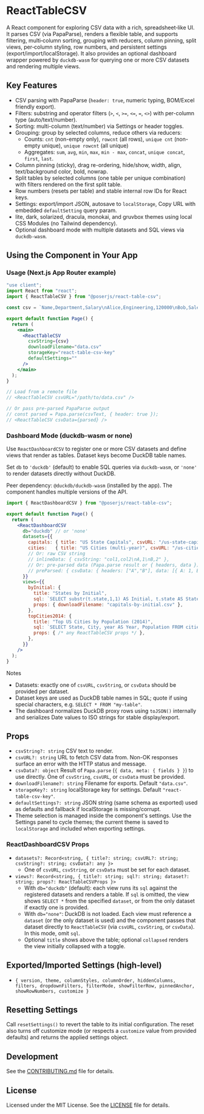 # ReactTableCSV

A React component for exploring CSV data with a rich, spreadsheet‑like UI. It parses CSV (via PapaParse), renders a flexible table, and supports filtering, multi‑column sorting, grouping with reducers, column pinning, split views, per‑column styling, row numbers, and persistent settings (export/import/localStorage). It also provides an optional dashboard wrapper powered by `duckdb-wasm` for querying one or more CSV datasets and rendering multiple views.

## Key Features
- CSV parsing with PapaParse (`header: true`, numeric typing, BOM/Excel friendly export).
- Filters: substring and operator filters (`>`, `<`, `>=`, `<=`, `=`, `<>`) with per-column type (auto/text/number).
- Sorting: multi-column (text/number) via Settings or header toggles.
- Grouping: group by selected columns, reduce others via reducers:
  - Counts: `cnt` (non-empty only), `rowcnt` (all rows), `unique cnt` (non-empty unique), `unique rowcnt` (all unique)
  - Aggregates: `sum`, `avg`, `min`, `max`, `min - max`, `concat`, `unique concat`, `first`, `last`.
- Column pinning (sticky), drag re-ordering, hide/show, width, align, text/background color, bold, nowrap.
- Split tables by selected columns (one table per unique combination) with filters rendered on the first split table.
- Row numbers (resets per table) and stable internal row IDs for React keys.
- Settings: export/import JSON, autosave to `localStorage`, Copy URL with embedded `defaultSetting` query param.
- lite, dark, solarized, dracula, monokai, and gruvbox themes using local CSS Modules (no Tailwind dependency).
- Optional dashboard mode with multiple datasets and SQL views via `duckdb-wasm`.

## Using the Component in Your App

### Usage (Next.js App Router example)
```jsx
"use client";
import React from "react";
import { ReactTableCSV } from "@poserjs/react-table-csv";

const csv = `Name,Department,Salary\nAlice,Engineering,120000\nBob,Sales,90000`;

export default function Page() {
  return (
    <main>
      <ReactTableCSV
        csvString={csv}
        downloadFilename="data.csv"
        storageKey="react-table-csv-key"
        defaultSettings=""
      />
    </main>
  );
}

// Load from a remote file
// <ReactTableCSV csvURL="/path/to/data.csv" />

// Or pass pre-parsed PapaParse output
// const parsed = Papa.parse(csvText, { header: true });
// <ReactTableCSV csvData={parsed} />
```

### Dashboard Mode (duckdb-wasm or none)
Use `ReactDashboardCSV` to register one or more CSV datasets and define views that render as tables. Dataset keys become DuckDB table names.

Set `db` to `'duckdb'` (default) to enable SQL queries via `duckdb-wasm`, or `'none'` to render datasets directly without DuckDB.

Peer dependency: `@duckdb/duckdb-wasm` (installed by the app). The component handles multiple versions of the API.

```jsx
import { ReactDashboardCSV } from "@poserjs/react-table-csv";

export default function Page() {
  return (
    <ReactDashboardCSV
      db="duckdb" // or 'none'
      datasets={{
        capitals: { title: "US State Capitals", csvURL: "/us-state-capitals.csv" },
        cities:   { title: "US Cities (multi‑year)", csvURL: "/us-cities-top-1k-multi-year.csv" },
        // Or: raw CSV string
        // inlineData: { csvString: "col1,col2\nA,1\nB,2" },
        // Or: pre-parsed data (Papa.parse result or { headers, data })
        // preParsed: { csvData: { headers: ["A","B"], data: [{ A: 1, B: 2 }] } },
      }}
      views={{
        byInitial: {
          title: "States by Initial",
          sql: `SELECT substr(t.state,1,1) AS Initial, t.state AS StateName, t.capital AS CapitalCity FROM capitals AS t ORDER BY 1, 2`,
          props: { downloadFilename: "capitals-by-initial.csv" },
        },
        topCities2014: {
          title: "Top US Cities by Population (2014)",
          sql: `SELECT State, City, year AS Year, Population FROM cities WHERE year = 2014 ORDER BY Population DESC LIMIT 15`,
          props: { /* any ReactTableCSV props */ },
        },
      }}
    />
  );
}
```

Notes
- Datasets: exactly one of `csvURL`, `csvString`, or `csvData` should be provided per dataset.
- Dataset keys are used as DuckDB table names in SQL; quote if using special characters, e.g. `SELECT * FROM "my-table"`.
- The dashboard normalizes DuckDB proxy rows using `toJSON()` internally and serializes Date values to ISO strings for stable display/export.

## Props
- `csvString?: string` CSV text to render.
- `csvURL?: string` URL to fetch CSV data from. Non-OK responses surface an error with the HTTP status and message.
- `csvData?: object` Result of `Papa.parse` (`{ data, meta: { fields } }`) to use directly.
  One of `csvString`, `csvURL`, or `csvData` must be provided.
- `downloadFilename?: string` Filename for exports. Default `"data.csv"`.
- `storageKey?: string` localStorage key for settings. Default `"react-table-csv-key"`.
- `defaultSettings?: string` JSON string (same schema as exported) used as defaults and fallback if localStorage is missing/corrupt.
- Theme selection is managed inside the component's settings. Use the Settings panel to cycle themes; the current theme is saved to `localStorage` and included when exporting settings.

### ReactDashboardCSV Props
- `datasets?: Record<string, { title?: string; csvURL?: string; csvString?: string; csvData?: any }>`
  - One of `csvURL`, `csvString`, or `csvData` must be set for each dataset.
- `views?: Record<string, { title?: string; sql?: string; dataset?: string; props?: ReactTableCSVProps }>`
  - With `db="duckdb"` (default): each view runs its `sql` against the registered datasets and renders a table. If `sql` is omitted, the view shows `SELECT *` from the specified `dataset`, or from the only dataset if exactly one is provided.
  - With `db="none"`: DuckDB is not loaded. Each view must reference a `dataset` (or the only dataset is used) and the component passes that dataset directly to `ReactTableCSV` (via `csvURL`, `csvString`, or `csvData`). In this mode, omit `sql`.
  - Optional `title` shows above the table; optional `collapsed` renders the view initially collapsed with a toggle.

## Exported/Imported Settings (high‑level)
- `{ version, theme, columnStyles, columnOrder, hiddenColumns, filters, dropdownFilters, filterMode, showFilterRow, pinnedAnchor, showRowNumbers, customize }`

## Resetting Settings
Call `resetSettings()` to revert the table to its initial configuration. The reset also turns off customize mode (or respects a `customize` value from provided defaults) and returns the applied settings object.

## Development
See the [CONTRIBUTING.md](./CONTRIBUTING.md) file for details.

## License
Licensed under the MIT License. See the [LICENSE](./LICENSE) file for details.

